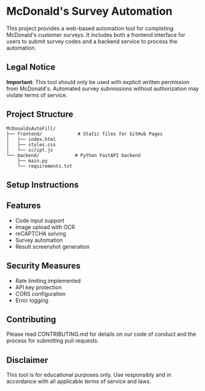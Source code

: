 # McDonald's Survey Automation

This project provides a web-based automation tool for completing McDonald's customer surveys. It includes both a frontend interface for users to submit survey codes and a backend service to process the automation.

## Legal Notice

**Important**: This tool should only be used with explicit written permission from McDonald's. Automated survey submissions without authorization may violate terms of service.

## Project Structure

```
McDonaldsAutoFill/
├── frontend/             # Static files for GitHub Pages
│   ├── index.html
│   ├── styles.css
│   └── script.js
└── backend/             # Python FastAPI backend
    ├── main.py
    └── requirements.txt
```

## Setup Instructions



## Features

- Code input support
- Image upload with OCR
- reCAPTCHA solving
- Survey automation
- Result screenshot generation

## Security Measures

- Rate limiting implemented
- API key protection
- CORS configuration
- Error logging

## Contributing

Please read CONTRIBUTING.md for details on our code of conduct and the process for submitting pull requests.


## Disclaimer

This tool is for educational purposes only. Use responsibly and in accordance with all applicable terms of service and laws.
